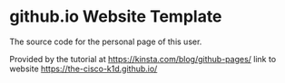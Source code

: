 # github.io Website Template
The source code for the personal page of this user.

Provided by the tutorial at https://kinsta.com/blog/github-pages/
link to website https://the-cisco-k1d.github.io/

